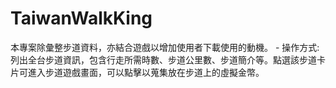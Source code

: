 # TaiwanWalkKing
本專案除彙整步道資料，亦結合遊戲以增加使用者下載使用的動機。  - 操作方式: 列出全台步道資訊，包含行走所需時數、步道公里數、步道簡介等。點選該步道卡片可進入步道遊戲畫面，可以點擊以蒐集放在步道上的虛擬金幣。

